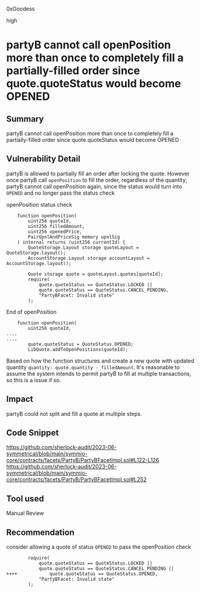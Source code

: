 0xGoodess

high

# partyB cannot call openPosition more than once to completely fill a partially-filled order since quote.quoteStatus would become OPENED

## Summary
partyB cannot call openPosition more than once to completely fill a partially-filled order since quote.quoteStatus would become OPENED

## Vulnerability Detail
partyB is allowed to partially fill an order after locking the quote. However once partyB call `openPosition` to fill the order, regardless of the quantity; partyB cannot call openPosition again, since the status would turn into `OPENED` and no longer pass the status check

openPosition status check
```solidity 
    function openPosition(
        uint256 quoteId,
        uint256 filledAmount,
        uint256 openedPrice,
        PairUpnlAndPriceSig memory upnlSig
    ) internal returns (uint256 currentId) {
        QuoteStorage.Layout storage quoteLayout = QuoteStorage.layout();
        AccountStorage.Layout storage accountLayout = AccountStorage.layout();

        Quote storage quote = quoteLayout.quotes[quoteId];
        require(
            quote.quoteStatus == QuoteStatus.LOCKED ||
            quote.quoteStatus == QuoteStatus.CANCEL_PENDING,
            "PartyBFacet: Invalid state"
        );
```

End of openPosition
```solidity
    function openPosition(
        uint256 quoteId,
....
....
        quote.quoteStatus = QuoteStatus.OPENED;
        LibQuote.addToOpenPositions(quoteId);
```

Based on how the function structures and create a new quote with updated quantity `quantity: quote.quantity - filledAmount`. It's reasonable to assume the system intends to permit partyB to fill at multiple transactions, so this is a issue if so.

## Impact
partyB could not split and fill a quote at multiple steps. 
## Code Snippet
https://github.com/sherlock-audit/2023-06-symmetrical/blob/main/symmio-core/contracts/facets/PartyB/PartyBFacetImpl.sol#L122-L126
https://github.com/sherlock-audit/2023-06-symmetrical/blob/main/symmio-core/contracts/facets/PartyB/PartyBFacetImpl.sol#L252

## Tool used

Manual Review

## Recommendation
consider allowing a quote of status `OPENED` to pass the openPosition check
```solidity
        require(
            quote.quoteStatus == QuoteStatus.LOCKED ||
            quote.quoteStatus == QuoteStatus.CANCEL_PENDING ||
++++            quote.quoteStatus == QuoteStatus.OPENED,
            "PartyBFacet: Invalid state"
        );
```